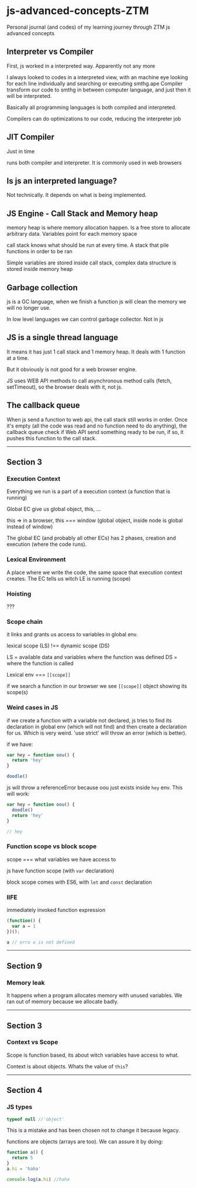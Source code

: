 # js-advanced-concepts-ZTM
Personal journal (and codes) of my learning journey through ZTM js advanced concepts

## Interpreter vs Compiler

First, js worked in a interpreted way. Apparently not any more

I always looked to codes in a interpreted view, with an machine eye looking for each line individually and searching or executing smthg.ape
Compiler transform our code to smthg in between computer language, and just then it will be interpreted.

Basically all programming languages is both compiled and interpreted.

Compilers can do optimizations to our code, reducing the interpreter job

## JIT Compiler

Just in time 

runs both compiler and interpreter. It is commonly used in web browsers

## Is js an interpreted language?

Not technically. It depends on what is being implemented.

## JS Engine - Call Stack and Memory heap

memory heap is where memory allocation happen. Is a free store to allocate arbitrary data. Variables point for each memory space

call stack knows what should be run at every time. A stack that pile functions in order to be ran

Simple variables are stored inside call stack, complex data structure is stored inside memory heap

## Garbage collection

js is a GC language, when we finish a function js will clean the memory we will no longer use.

In low level languages we can control garbage collector. Not in js

## JS is a single thread language

It means it has just 1 call stack and 1 memory heap. It deals with 1 function at a time.

But it obviously is not good for a web browser engine.

JS uses WEB API methods to call asynchronous method calls (fetch, setTimeout), so the browser deals with it, not js.

## The callback queue

When js send a function to web api, the call stack still works in order. Once it's empty (all the code was read and no function need to do anything), the callback queue check if Web API send something ready to be run, if so, it pushes this function to the call stack.


---

## Section 3


### Execution Context

Everything we run is a part of a execution context (a function that is running)

Global EC give us global object, this, ...

this => in a browser, this === window (global object, inside node is global instead of window)

The global EC (and probably all other ECs) has 2 phases, creation and execution (where the code runs).
### Lexical Environment

A place where we write the code, the same space that execution context creates. The EC tells us witch LE is running (scope)

### Hoisting

???

### Scope chain

it links and grants us access to variables in global env. 

lexical scope (LS) !== dynamic scope (DS)

LS = available data and variables where the function was defined
DS = where the function is called

Lexical env === `[[scope]]`

if we search a function in our browser we see `[[scope]]` object showing its scope(s)

### Weird cases in JS

if we create a function with a variable not declared, js tries to find its declaration in global env (which will not find) and then create a declaration for us. Which is very weird. 'use strict' will throw an error (which is better).

if we have:

```js
var hey = function oou() {
  return 'hey'
}

doodle()
```

js will throw a referenceError because oou just exists inside `hey` env. This will work:

```js
var hey = function oou() {
  doodle()
  return 'hey'
}

// hey

```

### Function scope vs block scope

scope === what variables we have access to 

js have function scope (with `var` declaration)

block scope comes with ES6, with `let` and `const` declaration

### IIFE

immediately invoked function expression

```js
(function() {
  var a = 1
})();

a // erro a is not defined
```

---

## Section 9

### Memory leak

It happens when a program allocates memory with unused variables. We ran out of memory because we allocate badly.

---

## Section 3

### Context vs Scope

Scope is function based, its about witch variables have access to what.

Context is about objects. Whats the value of `this`?

---

## Section 4

### JS types

```js
typeof null //'object'
```

This is a mistake and has been chosen not to change it because legacy.

functions are objects (arrays are too). We can assure it by doing:

```js
function a() {
  return 5
}
a.hi = 'haha'

console.log(a.hi) //haha
```
